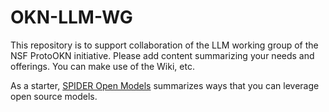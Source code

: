 # OKN-LLM-WG

This repository is to support collaboration of the LLM working group of the NSF ProtoOKN initiative. Please add content summarizing your needs and offerings. You can make use of the Wiki, etc.

As a starter, [SPIDER Open Models](SPIDER-open_models.md) summarizes ways that you can leverage open source models.
